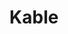 ---
facebook: https://facebook.com/www.kable.io
instagram: https://instagram.com/kable.io
linkedin: https://linkedin.com/company/kable-io
logohandle: kableio
sort: kable
title: Kable
twitter: https://x.com/kable_io
website: https://www.kable.io/
---